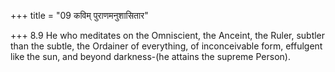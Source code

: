 +++
title = "09 कविम् पुराणमनुशासितार"

+++
8.9 He who meditates on the Omniscient, the Anceint, the Ruler, subtler
than the subtle, the Ordainer of everything, of inconceivable form,
effulgent like the sun, and beyond darkness-(he attains the supreme
Person).
